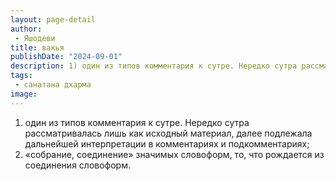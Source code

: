 ```yaml
---
layout: page-detail
author:
 - Яшодеви
title: вакья
publishDate: "2024-09-01"
description: 1) один из типов комментария к сутре. Нередко сутра рассматривалась лишь как исходный материал, далее подлежала дальнейшей интерпретации в комментариях и подкомментариях;
tags:
 - санатана дхарма
image: 
---
```


1) один из типов комментария к сутре. Нередко сутра рассматривалась лишь как исходный материал, далее подлежала дальнейшей интерпретации в комментариях и подкомментариях;
2) «собрание, соединение» значимых словоформ, то, что рождается из соединения словоформ.

